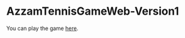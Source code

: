 # AzzamTennisGameWeb-Version1

You can play the game [here](https://azzamtennisgamewebversion1.netlify.app).
